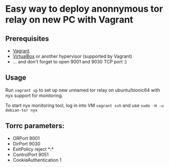 # Easy way to deploy anonnymous tor relay on new PC with Vagrant

## Prerequisites

- [Vagrant](https://www.vagrantup.com/)
- [VirtualBox](https://www.virtualbox.org/) or another hypervisor (supported by Vagrant)
- ... and don't forget to open 9001 and 9030 TCP port :)

## Usage

Run `vagrant up` to set up new unnamed tor relay on ubuntu/bionic64 with nyx support for monitoring.

To start nyx monitoring tool, log in into VM `vagrant ssh` and use `sudo -H -u debian-tor nyx`

## Torrc parameters:

- ORPort 9001
- DirPort 9030
- ExitPolicy reject \*:\*
- ControlPort 9051
- CookieAuthentication 1

